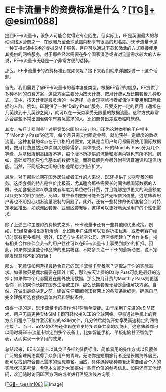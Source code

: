 # EE卡流量卡的资费标准是什么？[[TG💪+ @esim1088](https://t.me/s/esim1088)]

提到EE卡流量卡，很多人可能会觉得它有点陌生，但实际上，EE是英国最大的移动网络运营商之一，在欧洲乃至全球范围内都享有很高的知名度。EE卡流量卡是一种支持eSIM技术的虚拟SIM卡服务，用户可以通过下载和激活的方式直接使用其提供的网络服务。对于那些经常需要在多个国家漫游或者对流量需求较大的人来说，EE卡流量卡无疑是一个非常方便的选择。

那么，EE卡流量卡的资费标准到底如何呢？接下来我们就来详细探讨一下这个话题。

首先，我们需要了解EE卡流量卡的基本套餐类型。根据EE官网的信息，EE提供了多种不同的资费方案，这些方案主要分为按天计费、按月计费以及长期套餐几种形式。其中，按天计费是最灵活的一种选择，适合短期旅行者或偶尔需要用到国际数据的人群。例如，EE提供了一种“Daily Pass”服务，只要支付一定的费用（通常在几英镑到十几英镑之间），就可以在一天内享受无限量的数据流量。这种方式非常适合那些不常出国但偶尔有紧急需求的人，比如商务出差或者临时旅游。

其次，按月计费则是针对更频繁出国的人设计的。EE为这种类型的用户推出了“Monthly Pass”的选项，每个月只需支付固定金额，就能获得一定额度的数据流量。这种套餐的优点在于价格相对便宜，尤其是当用户每月都需要使用国际数据时，按月付费显然比单次购买划算得多。具体来说，EE的Monthly Pass分为几个等级，从基础版到高级版不等，每个版本所提供的流量和服务内容也有所不同。例如，基础版可能只包含基本的数据流量，而高级版则会额外附带语音通话和短信功能。当然，不同版本之间的价格差距也会相应扩大。

最后，对于那些长期在国外居住或者工作的人来说，EE还提供了长期套餐的服务。这类套餐的特点是性价比极高，尤其适合那些需要长时间依赖国际数据的人群。长期套餐通常以季度或者年度为单位进行计费，并且能够提供更大的流量额度以及更多的附加服务。比如，某些长期套餐可能会包含无限数据流量，这意味着用户再也不用担心超出流量限制的问题了。此外，还有一些特殊的长期套餐会针对特定地区推出，如欧洲区套餐、亚洲区套餐等，这样可以更好地满足用户的个性化需求。

除了上述三种主要的资费模式之外，EE卡流量卡还有一些其他的优惠政策。例如，EE经常会推出促销活动，比如新用户注册可以获得折扣优惠，或者老客户续订时享有更多福利。另外，EE还与许多航空公司、酒店集团建立了合作关系，持有相关合作伙伴会员卡的用户往往可以在EE卡流量卡上享受到额外的折扣。因此，如果你是这些合作品牌的忠实粉丝，不妨多关注一下EE的最新动态，说不定能发现意想不到的好康！

那么，究竟该如何选择最适合自己的EE卡流量卡套餐呢？这取决于你的实际需求。如果你只是偶尔需要在国外上网，那么按天计费的Daily Pass可能是最好的选择；如果你每个月都需要在国外使用数据，那么按月计费的Monthly Pass则更适合你；而如果你长期在国外生活或工作，那么长期套餐无疑是最佳解决方案。当然，在做出最终决定之前，建议先仔细阅读EE官网上的各项条款细则，确保自己完全理解所选套餐的具体内容和限制条件。

值得一提的是，EE卡流量卡的操作也非常简单便捷。由于采用了先进的eSIM技术，用户无需更换实体SIM卡即可轻松接入EE的全球网络。只需通过手机上的官方应用程序下载并激活相应的eSIM文件，几分钟后就能开始享受高速稳定的网络连接了。而且，eSIM的优势还体现在它支持多设备共享的功能上，这意味着你可以同时将EE卡流量卡绑定到多个设备上，比如智能手机、平板电脑甚至智能手表，从而实现一卡多用的效果。

总结起来，EE卡流量卡以其灵活多样的资费标准、简单易用的操作方式以及覆盖广泛的全球网络赢得了众多用户的青睐。无论你是短期旅行者还是长期海外居民，都可以找到符合自己需求的理想套餐。当然，具体选择哪种套餐还需要结合个人的实际状况来考量，希望本文能为大家提供一些有价值的参考信息。如果还有其他疑问，欢迎随时访问EE官方网站或者拨打客服热线咨询哦！

[[TG💪+ @esim1088](https://t.me/s/esim1088) ![Image](https://i.postimg.cc/4NQfJmqS/Snipaste-2025-05-13-00-14-12.png)]